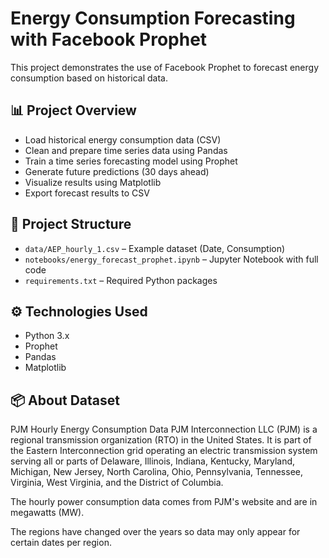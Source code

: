 # Energy Consumption Forecasting with Facebook Prophet

This project demonstrates the use of Facebook Prophet to forecast energy consumption based on historical data.

## 📊 Project Overview

- Load historical energy consumption data (CSV)
- Clean and prepare time series data using Pandas
- Train a time series forecasting model using Prophet
- Generate future predictions (30 days ahead)
- Visualize results using Matplotlib
- Export forecast results to CSV

## 📁 Project Structure

- `data/AEP_hourly_1.csv` – Example dataset (Date, Consumption)
- `notebooks/energy_forecast_prophet.ipynb` – Jupyter Notebook with full code
- `requirements.txt` – Required Python packages

## ⚙️ Technologies Used

- Python 3.x
- Prophet
- Pandas
- Matplotlib

## 📦 About Dataset

PJM Hourly Energy Consumption Data
PJM Interconnection LLC (PJM) is a regional transmission organization (RTO) in the United States. It is part of the Eastern Interconnection grid operating an electric transmission system serving all or parts of Delaware, Illinois, Indiana, Kentucky, Maryland, Michigan, New Jersey, North Carolina, Ohio, Pennsylvania, Tennessee, Virginia, West Virginia, and the District of Columbia.

The hourly power consumption data comes from PJM's website and are in megawatts (MW).

The regions have changed over the years so data may only appear for certain dates per region.

